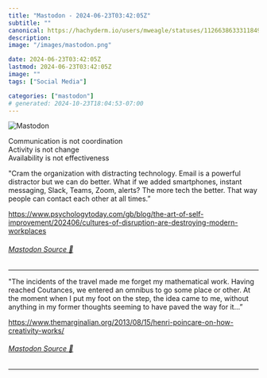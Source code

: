 ```yaml
---
title: "Mastodon - 2024-06-23T03:42:05Z"
subtitle: ""
canonical: https://hachyderm.io/users/mweagle/statuses/112663863331184977
description:
image: "/images/mastodon.png"

date: 2024-06-23T03:42:05Z
lastmod: 2024-06-23T03:42:05Z
image: ""
tags: ["Social Media"]

categories: ["mastodon"]
# generated: 2024-10-23T18:04:53-07:00
---
```

![Mastodon](/images/mastodon.png)

<p>Communication is not coordination<br />Activity is not change<br />Availability is not effectiveness</p><p>&quot;Cram the organization with distracting technology. Email is a powerful distractor but we can do better. What if we added smartphones, instant messaging, Slack, Teams, Zoom, alerts? The more tech the better. That way people can contact each other at all times.”</p><p><a href="https://www.psychologytoday.com/gb/blog/the-art-of-self-improvement/202406/cultures-of-disruption-are-destroying-modern-workplaces" target="_blank" rel="nofollow noopener noreferrer" translate="no"><span class="invisible">https://www.</span><span class="ellipsis">psychologytoday.com/gb/blog/th</span><span class="invisible">e-art-of-self-improvement/202406/cultures-of-disruption-are-destroying-modern-workplaces</span></a></p>


###### [Mastodon Source 🐘](https://hachyderm.io/@mweagle/112663863331184977)

___

<p>&quot;The incidents of the travel made me forget my mathematical work. Having reached Coutances, we entered an omnibus to go some place or other. At the moment when I put my foot on the step, the idea came to me, without anything in my former thoughts seeming to have paved the way for it…”</p><p><a href="https://www.themarginalian.org/2013/08/15/henri-poincare-on-how-creativity-works/" target="_blank" rel="nofollow noopener noreferrer" translate="no"><span class="invisible">https://www.</span><span class="ellipsis">themarginalian.org/2013/08/15/</span><span class="invisible">henri-poincare-on-how-creativity-works/</span></a></p>


###### [Mastodon Source 🐘](https://hachyderm.io/@mweagle/112663869410683079)

___
